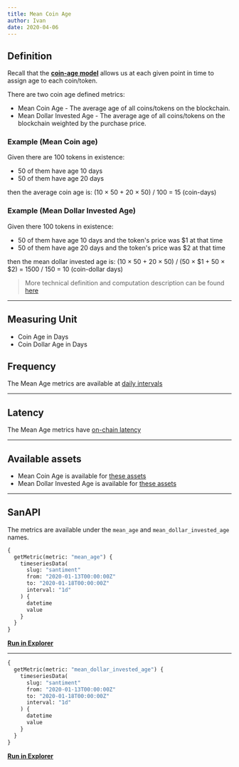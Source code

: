```yaml
---
title: Mean Coin Age
author: Ivan
date: 2020-04-06
---
```


## Definition

Recall that the **[coin-age model](/metrics/details/stack-coin-age-model)**
allows us at each given point in time to assign age to each coin/token.

There are two coin age defined metrics:

- Mean Coin Age - The average age of all coins/tokens on the blockchain.
- Mean Dollar Invested Age - The average age of all coins/tokens on the
  blockchain weighted by the purchase price.

### Example (Mean Coin age)

Given there are 100 tokens in existence:

- 50 of them have age 10 days
- 50 of them have age 20 days

then the average coin age is: (10 × 50 + 20 × 50) / 100 = 15 (coin-days)

### Example (Mean Dollar Invested Age)

Given there 100 tokens in existence:

- 50 of them have age 10 days and the token's price was \$1 at that time
- 50 of them have age 20 days and the token's price was \$2 at that time

then the mean dollar invested age is: (10 × 50 + 20 × 50) / (50 × $1 + 50 × $2)
= 1500 / 150 = 10 (coin-dollar days)

> More technical definition and computation description can be found
> [here](/metrics/mean-coin-age/mean-coin-age-technical)

---

## Measuring Unit

- Coin Age in Days
- Coin Dollar Age in Days

## Frequency

The Mean Age metrics are available at [daily
intervals](/metrics/details/frequency#daily-frequency)

---

## Latency

The Mean Age metrics have [on-chain
latency](/metrics/details/latency#on-chain-latency)

---

## Available assets

- Mean Coin Age is available for [these
  assets](<https://api.santiment.net/graphiql?query=%7B%0A%20%20getMetric(metric%3A%20%22mean_age%22)%20%7B%0A%20%20%20%20metadata%20%7B%0A%20%20%20%20%20%20availableSlugs%0A%20%20%20%20%7D%0A%20%20%7D%0A%7D%0A>)
- Mean Dollar Invested Age is available for [these assets](<https://api.santiment.net/graphiql?query=%7B%0A%20%20getMetric(metric%3A%20%22mean_dollar_invested_age%22)%20%7B%0A%20%20%20%20metadata%20%7B%0A%20%20%20%20%20%20availableSlugs%0A%20%20%20%20%7D%0A%20%20%7D%0A%7D%0A>)

---

## SanAPI

The metrics are available under the `mean_age` and `mean_dollar_invested_age` names.

```graphql
{
  getMetric(metric: "mean_age") {
    timeseriesData(
      slug: "santiment"
      from: "2020-01-13T00:00:00Z"
      to: "2020-01-18T00:00:00Z"
      interval: "1d"
    ) {
      datetime
      value
    }
  }
}
```

**[Run in Explorer](<https://api.santiment.net/graphiql?query=%7B%0A%20%20getMetric(metric%3A%20%22mean_age%22)%20%7B%0A%20%20%20%20timeseriesData(%0A%20%20%20%20%20%20slug%3A%20%22santiment%22%0A%20%20%20%20%20%20from%3A%20%222020-01-13T00%3A00%3A00Z%22%0A%20%20%20%20%20%20to%3A%20%222020-01-18T00%3A00%3A00Z%22%0A%20%20%20%20%20%20interval%3A%20%221d%22)%20%7B%0A%20%20%20%20%20%20%20%20datetime%0A%20%20%20%20%20%20%20%20value%0A%20%20%20%20%7D%0A%20%20%7D%0A%7D%0A&variables=>)**

---

```graphql
{
  getMetric(metric: "mean_dollar_invested_age") {
    timeseriesData(
      slug: "santiment"
      from: "2020-01-13T00:00:00Z"
      to: "2020-01-18T00:00:00Z"
      interval: "1d"
    ) {
      datetime
      value
    }
  }
}
```

**[Run in Explorer](<https://api.santiment.net/graphiql?query=%7B%0A%20%20getMetric(metric%3A%20%22mean_dollar_invested_age%22)%20%7B%0A%20%20%20%20timeseriesData(%0A%20%20%20%20%20%20slug%3A%20%22santiment%22%0A%20%20%20%20%20%20from%3A%20%222020-01-13T00%3A00%3A00Z%22%0A%20%20%20%20%20%20to%3A%20%222020-01-18T00%3A00%3A00Z%22%0A%20%20%20%20%20%20interval%3A%20%221d%22)%20%7B%0A%20%20%20%20%20%20%20%20datetime%0A%20%20%20%20%20%20%20%20value%0A%20%20%20%20%7D%0A%20%20%7D%0A%7D%0A&variables=>)**
